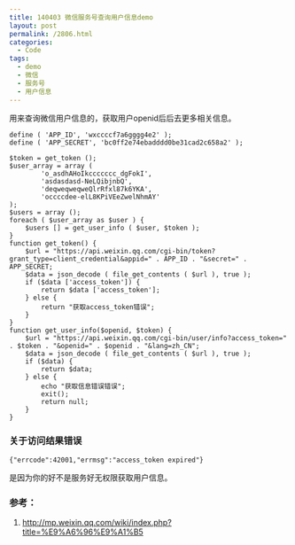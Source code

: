 ```yaml
---
title: 140403 微信服务号查询用户信息demo
layout: post
permalink: /2806.html
categories:
  - Code
tags:
  - demo
  - 微信
  - 服务号
  - 用户信息
---
```

用来查询微信用户信息的，获取用户openid后后去更多相关信息。

    define ( 'APP_ID', 'wxccccf7a6gggg4e2' );
    define ( 'APP_SECRET', 'bc0ff2e74ebadddd0be31cad2c658a2' );
    
    $token = get_token ();
    $user_array = array (
            'o_asdhAHoIkccccccc_dgFokI',
            'asdasdasd-NeLQibjnbQ',
            'deqweqweqweQlrRfxl87k6YKA',
            'occccdee-elL8KPiVEeZwelNhmAY' 
    );
    $users = array ();
    foreach ( $user_array as $user ) {
        $users [] = get_user_info ( $user, $token );
    }
    function get_token() {
        $url = "https://api.weixin.qq.com/cgi-bin/token?grant_type=client_credential&appid=" . APP_ID . "&secret=" . APP_SECRET;
        $data = json_decode ( file_get_contents ( $url ), true );
        if ($data ['access_token']) {
            return $data ['access_token'];
        } else {
            return "获取access_token错误";
        }
    }
    function get_user_info($openid, $token) {
        $url = "https://api.weixin.qq.com/cgi-bin/user/info?access_token=" . $token . "&openid=" . $openid . "&lang=zh_CN";
        $data = json_decode ( file_get_contents ( $url ), true );
        if ($data) {
            return $data;
        } else {
            echo "获取信息错误错误";
            exit();
            return null;
        }
    }
    

### 关于访问结果错误

    {"errcode":42001,"errmsg":"access_token expired"}
    

是因为你的好不是服务好无权限获取用户信息。

### 参考：

1.  http://mp.weixin.qq.com/wiki/index.php?title=%E9%A6%96%E9%A1%B5